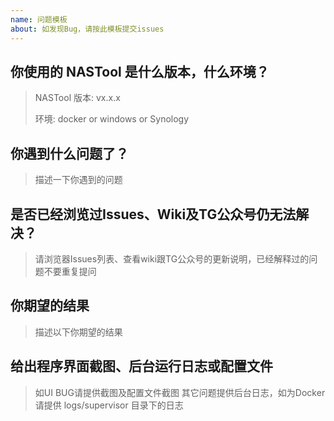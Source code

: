```yaml
---
name: 问题模板
about: 如发现Bug，请按此模板提交issues
---
```


## 你使用的 NASTool 是什么版本，什么环境？

> NASTool 版本: vx.x.x
>
> 环境: docker or windows or Synology
>

## 你遇到什么问题了？

> 描述一下你遇到的问题

## 是否已经浏览过Issues、Wiki及TG公众号仍无法解决？

> 请浏览器Issues列表、查看wiki跟TG公众号的更新说明，已经解释过的问题不要重复提问


## 你期望的结果

> 描述以下你期望的结果

## 给出程序界面截图、后台运行日志或配置文件

> 如UI BUG请提供截图及配置文件截图
> 其它问题提供后台日志，如为Docker请提供 logs/supervisor 目录下的日志
